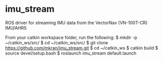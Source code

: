 # imu_stream
ROS driver for streaming IMU data from the VectorNav (VN-100T-CR) IMU/AHRS

From your catkin workspace folder, run the following:
$ mkdir -p ~/catkin_ws/src/
$ cd ~/catkin_ws/src/
$ git clone https://github.com/mkran/imu_stream.git
$ cd ~/catkin_ws
$ catkin build
$ source devel/setup.bash
$ roslaunch imu_stream default.launch
